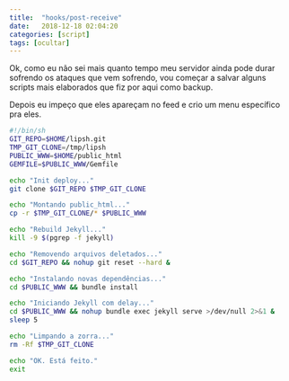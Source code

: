 ```yaml
---
title:  "hooks/post-receive"
date:   2018-12-18 02:04:20
categories: [script]
tags: [ocultar]
---
```

Ok, como eu não sei mais quanto tempo meu servidor ainda pode durar sofrendo os ataques que vem sofrendo, vou começar a salvar alguns scripts mais elaborados que fiz por aqui como backup.

<!--mais-->

Depois eu impeço que eles apareçam no feed e crio um menu específico pra eles.

``` bash
#!/bin/sh
GIT_REPO=$HOME/lipsh.git
TMP_GIT_CLONE=/tmp/lipsh
PUBLIC_WWW=$HOME/public_html
GEMFILE=$PUBLIC_WWW/Gemfile

echo "Init deploy..."
git clone $GIT_REPO $TMP_GIT_CLONE

echo "Montando public_html..."
cp -r $TMP_GIT_CLONE/* $PUBLIC_WWW

echo "Rebuild Jekyll..."
kill -9 $(pgrep -f jekyll)

echo "Removendo arquivos deletados..."
cd $GIT_REPO && nohup git reset --hard &

echo "Instalando novas dependências..."
cd $PUBLIC_WWW && bundle install

echo "Iniciando Jekyll com delay..."
cd $PUBLIC_WWW && nohup bundle exec jekyll serve >/dev/null 2>&1 &
sleep 5

echo "Limpando a zorra..."
rm -Rf $TMP_GIT_CLONE

echo "OK. Está feito."
exit
```
